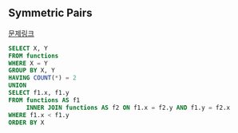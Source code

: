 ## Symmetric Pairs
[문제링크](https://www.hackerrank.com/challenges/symmetric-pairs/problem?h_r=internal-search)
```sql
SELECT X, Y
FROM functions
WHERE X = Y
GROUP BY X, Y
HAVING COUNT(*) = 2
UNION
SELECT f1.x, f1.y
FROM functions AS f1
     INNER JOIN functions AS f2 ON f1.x = f2.y AND f1.y = f2.x
WHERE f1.x < f1.y
ORDER BY X
```
